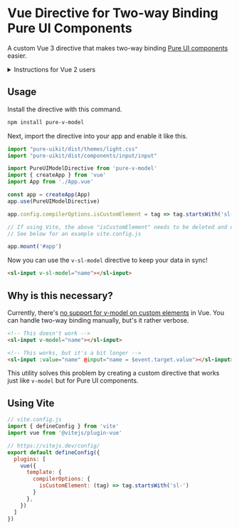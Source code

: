 # Vue Directive for Two-way Binding Pure UI Components

A custom Vue 3 directive that makes two-way binding [Pure UI components](https://shoelace.style) easier.

<details>
<summary>Instructions for Vue 2 users</summary>

If you're looking for a directive that's compatible with Vue 2, install version 1 of this package:

```bash
npm install pure-v-model@1
```

Then [follow these instructions](https://github.com/shoelace-style/vue-sl-model/tree/77cac5afd36bd6e3321b0a738e3c1751ff006158#vue-directive-for-two-way-binding-shoelace-components) instead.

</details>

## Usage

Install the directive with this command.

```sh
npm install pure-v-model
```

Next, import the directive into your app and enable it like this.

```js
import "pure-uikit/dist/themes/light.css"
import "pure-uikit/dist/components/input/input"

import PureUIModelDirective from 'pure-v-model'
import { createApp } from 'vue'
import App from './App.vue'

const app = createApp(App)
app.use(PureUIModelDirective)

app.config.compilerOptions.isCustomElement = tag => tag.startsWith('sl-')

// If using Vite, the above "isCustomElement" needs to be deleted and defined in vite.config.js
// See below for an example vite.config.js

app.mount('#app')
```

Now you can use the `v-sl-model` directive to keep your data in sync!

```html
<sl-input v-sl-model="name"></sl-input>
```

## Why is this necessary?

Currently, there's [no support for v-model on custom elements](https://github.com/vuejs/vue/issues/7830) in Vue. You can handle two-way binding manually, but's it rather verbose.

```html
<!-- This doesn't work -->
<sl-input v-model="name"></sl-input>

<!-- This works, but it's a bit longer -->
<sl-input :value="name" @input="name = $event.target.value"></sl-input>
```

This utility solves this problem by creating a custom directive that works just like `v-model` but for Pure UI components.

## Using Vite

```js
// vite.config.js
import { defineConfig } from 'vite'
import vue from '@vitejs/plugin-vue'

// https://vitejs.dev/config/
export default defineConfig({
  plugins: [
    vue({
      template: {
        compilerOptions: {
          isCustomElement: (tag) => tag.startsWith('sl-')
        }
      },
    })
  ]
})
```
